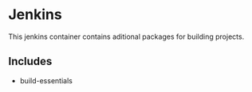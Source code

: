 # Jenkins
This jenkins container contains aditional packages for building projects.

## Includes

- build-essentials
